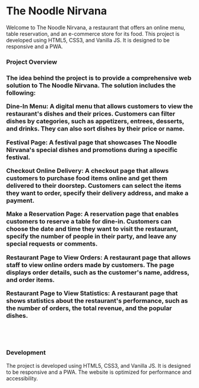 <h1> 
The Noodle Nirvana
</h1>
Welcome to The Noodle Nirvana, a restaurant that offers an online menu, table reservation, and an e-commerce store for its food. This project is developed using HTML5, CSS3, and Vanilla JS. It is designed to be responsive and a PWA.

<h3>
Project Overview
<h3>
The idea behind the project is to provide a comprehensive web solution to The Noodle Nirvana. The solution includes the following:

Dine-In Menu: A digital menu that allows customers to view the restaurant's dishes and their prices. Customers can filter dishes by categories, such as appetizers, entrees, desserts, and drinks. They can also sort dishes by their price or name.

Festival Page: A festival page that showcases The Noodle Nirvana's special dishes and promotions during a specific festival.

Checkout Online Delivery: A checkout page that allows customers to purchase food items online and get them delivered to their doorstep. Customers can select the items they want to order, specify their delivery address, and make a payment.

Make a Reservation Page: A reservation page that enables customers to reserve a table for dine-in. Customers can choose the date and time they want to visit the restaurant, specify the number of people in their party, and leave any special requests or comments.

Restaurant Page to View Orders: A restaurant page that allows staff to view online orders made by customers. The page displays order details, such as the customer's name, address, and order items.

Restaurant Page to View Statistics: A restaurant page that shows statistics about the restaurant's performance, such as the number of orders, the total revenue, and the popular dishes.

<br>
<br>

<h3>
Development
</h3>
The project is developed using HTML5, CSS3, and Vanilla JS. It is designed to be responsive and a PWA. The website is optimized for performance and accessibility.